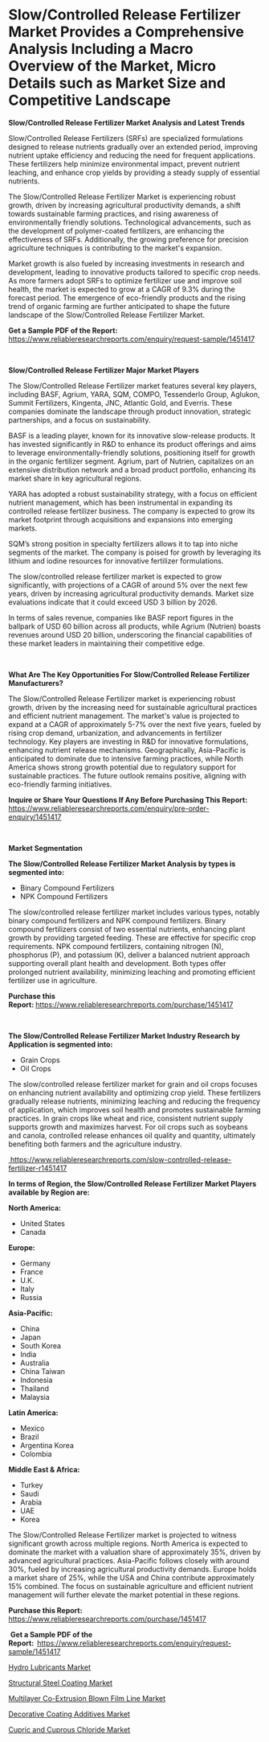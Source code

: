 <p><h1>Slow/Controlled Release Fertilizer Market Provides a Comprehensive Analysis Including a Macro Overview of the Market, Micro Details such as Market Size and Competitive Landscape</h1></p><p><strong>Slow/Controlled Release Fertilizer Market Analysis and Latest Trends</strong></p>
<p><p>Slow/Controlled Release Fertilizers (SRFs) are specialized formulations designed to release nutrients gradually over an extended period, improving nutrient uptake efficiency and reducing the need for frequent applications. These fertilizers help minimize environmental impact, prevent nutrient leaching, and enhance crop yields by providing a steady supply of essential nutrients.</p><p>The Slow/Controlled Release Fertilizer Market is experiencing robust growth, driven by increasing agricultural productivity demands, a shift towards sustainable farming practices, and rising awareness of environmentally friendly solutions. Technological advancements, such as the development of polymer-coated fertilizers, are enhancing the effectiveness of SRFs. Additionally, the growing preference for precision agriculture techniques is contributing to the market's expansion.</p><p>Market growth is also fueled by increasing investments in research and development, leading to innovative products tailored to specific crop needs. As more farmers adopt SRFs to optimize fertilizer use and improve soil health, the market is expected to grow at a CAGR of 9.3% during the forecast period. The emergence of eco-friendly products and the rising trend of organic farming are further anticipated to shape the future landscape of the Slow/Controlled Release Fertilizer Market.</p></p>
<p><strong>Get a Sample PDF of the Report:&nbsp;</strong> <a href="https://www.reliableresearchreports.com/enquiry/request-sample/1451417?utm_campaign=12&utm_medium=2&utm_source=Github&utm_content=ia&utm_term=02022025&utm_id=slowcontrolled-release-fertilizer">https://www.reliableresearchreports.com/enquiry/request-sample/1451417</a></p>
<p>&nbsp;</p>
<p><strong>Slow/Controlled Release Fertilizer Major Market Players</strong></p>
<p><p>The Slow/Controlled Release Fertilizer market features several key players, including BASF, Agrium, YARA, SQM, COMPO, Tessenderlo Group, Aglukon, Summit Fertilizers, Kingenta, JNC, Atlantic Gold, and Everris. These companies dominate the landscape through product innovation, strategic partnerships, and a focus on sustainability.</p><p>BASF is a leading player, known for its innovative slow-release products. It has invested significantly in R&D to enhance its product offerings and aims to leverage environmentally-friendly solutions, positioning itself for growth in the organic fertilizer segment. Agrium, part of Nutrien, capitalizes on an extensive distribution network and a broad product portfolio, enhancing its market share in key agricultural regions.</p><p>YARA has adopted a robust sustainability strategy, with a focus on efficient nutrient management, which has been instrumental in expanding its controlled release fertilizer business. The company is expected to grow its market footprint through acquisitions and expansions into emerging markets.</p><p>SQM’s strong position in specialty fertilizers allows it to tap into niche segments of the market. The company is poised for growth by leveraging its lithium and iodine resources for innovative fertilizer formulations.</p><p>The slow/controlled release fertilizer market is expected to grow significantly, with projections of a CAGR of around 5% over the next few years, driven by increasing agricultural productivity demands. Market size evaluations indicate that it could exceed USD 3 billion by 2026.</p><p>In terms of sales revenue, companies like BASF report figures in the ballpark of USD 60 billion across all products, while Agrium (Nutrien) boasts revenues around USD 20 billion, underscoring the financial capabilities of these market leaders in maintaining their competitive edge.</p></p>
<p>&nbsp;</p>
<p><strong>What Are The Key Opportunities For Slow/Controlled Release Fertilizer Manufacturers?</strong></p>
<p><p>The Slow/Controlled Release Fertilizer market is experiencing robust growth, driven by the increasing need for sustainable agricultural practices and efficient nutrient management. The market's value is projected to expand at a CAGR of approximately 5-7% over the next five years, fueled by rising crop demand, urbanization, and advancements in fertilizer technology. Key players are investing in R&D for innovative formulations, enhancing nutrient release mechanisms. Geographically, Asia-Pacific is anticipated to dominate due to intensive farming practices, while North America shows strong growth potential due to regulatory support for sustainable practices. The future outlook remains positive, aligning with eco-friendly farming initiatives.</p></p>
<p><strong>Inquire or Share Your Questions If Any Before Purchasing This Report:</strong> <a href="https://www.reliableresearchreports.com/enquiry/pre-order-enquiry/1451417?utm_campaign=12&utm_medium=2&utm_source=Github&utm_content=ia&utm_term=02022025&utm_id=slowcontrolled-release-fertilizer">https://www.reliableresearchreports.com/enquiry/pre-order-enquiry/1451417</a></p>
<p>&nbsp;</p>
<p><strong>Market Segmentation</strong></p>
<p><strong>The Slow/Controlled Release Fertilizer Market Analysis by types is segmented into:</strong></p>
<p><ul><li>Binary Compound Fertilizers</li><li>NPK Compound Fertilizers</li></ul></p>
<p><p>The slow/controlled release fertilizer market includes various types, notably binary compound fertilizers and NPK compound fertilizers. Binary compound fertilizers consist of two essential nutrients, enhancing plant growth by providing targeted feeding. These are effective for specific crop requirements. NPK compound fertilizers, containing nitrogen (N), phosphorus (P), and potassium (K), deliver a balanced nutrient approach supporting overall plant health and development. Both types offer prolonged nutrient availability, minimizing leaching and promoting efficient fertilizer use in agriculture.</p></p>
<p><strong>Purchase this Report:&nbsp;</strong><a href="https://www.reliableresearchreports.com/purchase/1451417?utm_campaign=12&utm_medium=2&utm_source=Github&utm_content=ia&utm_term=02022025&utm_id=slowcontrolled-release-fertilizer">https://www.reliableresearchreports.com/purchase/1451417</a></p>
<p>&nbsp;</p>
<p><strong>The Slow/Controlled Release Fertilizer Market Industry Research by Application is segmented into:</strong></p>
<p><ul><li>Grain Crops</li><li>Oil Crops</li></ul></p>
<p><p>The slow/controlled release fertilizer market for grain and oil crops focuses on enhancing nutrient availability and optimizing crop yield. These fertilizers gradually release nutrients, minimizing leaching and reducing the frequency of application, which improves soil health and promotes sustainable farming practices. In grain crops like wheat and rice, consistent nutrient supply supports growth and maximizes harvest. For oil crops such as soybeans and canola, controlled release enhances oil quality and quantity, ultimately benefiting both farmers and the agriculture industry.</p></p>
<p><a href="https://www.reliableresearchreports.com/slow-controlled-release-fertilizer-r1451417?utm_campaign=12&utm_medium=2&utm_source=Github&utm_content=ia&utm_term=02022025&utm_id=slowcontrolled-release-fertilizer">&nbsp;https://www.reliableresearchreports.com/slow-controlled-release-fertilizer-r1451417</a></p>
<p><strong>In terms of Region, the Slow/Controlled Release Fertilizer Market Players available by Region are:</strong></p>
<p>
    <p> <strong> North America: </strong>
        <ul>
            <li>United States</li>
            <li>Canada</li>
        </ul>
        </p> 
    <p> <strong> Europe: </strong>
        <ul>
            <li>Germany</li>
            <li>France</li>
            <li>U.K.</li>
            <li>Italy</li>
            <li>Russia</li>
        </ul>
        </p> 
    <p> <strong> Asia-Pacific: </strong>
        <ul>
            <li>China</li>
            <li>Japan</li>
            <li>South Korea</li>
            <li>India</li>
            <li>Australia</li>
            <li>China Taiwan</li>
            <li>Indonesia</li>
            <li>Thailand</li>
            <li>Malaysia</li>
        </ul>
        </p> 
    <p> <strong> Latin America: </strong>
        <ul>
            <li>Mexico</li>
            <li>Brazil</li>
            <li>Argentina Korea</li>
            <li>Colombia</li>
        </ul>
        </p> 
    <p> <strong> Middle East & Africa: </strong>
        <ul>
            <li>Turkey</li>
            <li>Saudi</li>
            <li>Arabia</li>
            <li>UAE</li>
            <li>Korea</li>
        </ul>
    </p>
    </p>
<p><p>The Slow/Controlled Release Fertilizer market is projected to witness significant growth across multiple regions. North America is expected to dominate the market with a valuation share of approximately 35%, driven by advanced agricultural practices. Asia-Pacific follows closely with around 30%, fueled by increasing agricultural productivity demands. Europe holds a market share of 25%, while the USA and China contribute approximately 15% combined. The focus on sustainable agriculture and efficient nutrient management will further elevate the market potential in these regions.</p></p>
<p><strong>Purchase this Report: </strong><a href="https://www.reliableresearchreports.com/purchase/1451417?utm_campaign=12&utm_medium=2&utm_source=Github&utm_content=ia&utm_term=02022025&utm_id=slowcontrolled-release-fertilizer">https://www.reliableresearchreports.com/purchase/1451417</a></p>
<p>&nbsp;<strong>Get a Sample PDF of the Report:&nbsp;&nbsp;</strong><a href="https://www.reliableresearchreports.com/enquiry/request-sample/1451417?utm_campaign=12&utm_medium=2&utm_source=Github&utm_content=ia&utm_term=02022025&utm_id=slowcontrolled-release-fertilizer">https://www.reliableresearchreports.com/enquiry/request-sample/1451417</a></p>
<p><strong></strong></p>
<p><p><a href="https://www.linkedin.com/pulse/hydro-lubricants-market-size-share-analysis-forecasted-g51we?utm_campaign=12&utm_medium=2&utm_source=Github&utm_content=ia&utm_term=02022025&utm_id=slowcontrolled-release-fertilizer">Hydro Lubricants Market</a></p><p><a href="https://www.linkedin.com/pulse/thorough-examination-global-structural-steel-coating-market-size-lsdpe?utm_campaign=12&utm_medium=2&utm_source=Github&utm_content=ia&utm_term=02022025&utm_id=slowcontrolled-release-fertilizer">Structural Steel Coating Market</a></p><p><a href="https://www.linkedin.com/pulse/competitive-landscape-revenue-forecast-multilayer-co-extrusion-bgyce?utm_campaign=12&utm_medium=2&utm_source=Github&utm_content=ia&utm_term=02022025&utm_id=slowcontrolled-release-fertilizer">Multilayer Co-Extrusion Blown Film Line Market</a></p><p><a href="https://github.com/lisaeichler20775/Market-Research-Report-List-1/blob/main/decorative-coating-additives-market.md?utm_campaign=12&utm_medium=2&utm_source=Github&utm_content=ia&utm_term=02022025&utm_id=slowcontrolled-release-fertilizer">Decorative Coating Additives Market</a></p><p><a href="https://github.com/yankimber90yankim/Market-Research-Report-List-1/blob/main/cupric-and-cuprous-chloride-market.md?utm_campaign=12&utm_medium=2&utm_source=Github&utm_content=ia&utm_term=02022025&utm_id=slowcontrolled-release-fertilizer">Cupric and Cuprous Chloride Market</a></p></p>